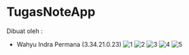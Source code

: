 # TugasNoteApp
Dibuat oleh :
- Wahyu Indra Permana (3.34.21.0.23)
![1](https://user-images.githubusercontent.com/117348907/209195243-eddc4b6e-56e8-4764-8bfb-ba486ef605ad.png)
![2](https://user-images.githubusercontent.com/117348907/209195275-3a8fc98e-1fd3-488c-ab9e-06c031ce7c88.png)
![3](https://user-images.githubusercontent.com/117348907/209195301-4fcca81b-5b24-42a6-9cf8-b5c88d38b2ba.png)
![4](https://user-images.githubusercontent.com/117348907/209195316-5f79cbe3-3a19-4960-9024-4c12f9e82743.png)
![5](https://user-images.githubusercontent.com/117348907/209195331-3c059302-c2da-4a68-b336-37993dedfa61.png)
